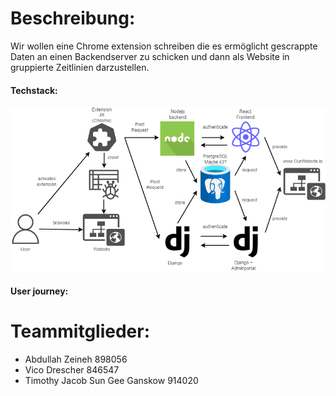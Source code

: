 <h1>Beschreibung:</h1>

Wir wollen eine Chrome extension schreiben die es ermöglicht gescrappte Daten an einen Backendserver zu schicken und dann als Website in gruppierte Zeitlinien darzustellen. 

<h4>Techstack:</h4>
<img src="./docu/techstack.png" alt="techstack picture"></img>
<h4>User journey:</h4>


<h1>Teammitglieder:</h1>
<ul>
  <li>Abdullah Zeineh 898056</li>
  <li>Vico Drescher 846547</li>
  <li>Timothy Jacob Sun Gee Ganskow 914020</li>
</ul>

